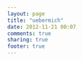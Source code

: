 ```yaml
---
layout: page
title: "uebermich"
date: 2012-11-21 00:07
comments: true
sharing: true
footer: true
---
```

